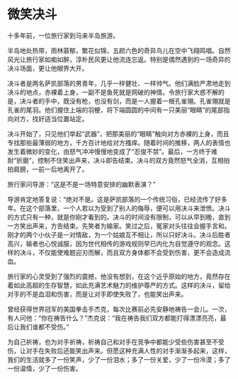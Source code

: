 # 微笑决斗

十多年前，一位旅行家到马来半岛旅游。 

半岛地处热带，雨林蓊郁，繁花似锦，五颜六色的奇异鸟儿在空中飞翔鸣唱。自然风光让旅行家如痴如醉，淳朴民风更让他流连忘返。特别是偶然遇到的一场奇异的决斗场面，更让他眼界大开。 

决斗者是两名萨凯部落的男青年，几乎一样健壮、一样帅气。他们满脸严肃地走到决斗的地点，赤裸着上身，一副不是鱼死就是网破的神情。令旅行家大惑不解的是，决斗者的手中，既没有枪，也没有剑，而是一人握着一根孔雀翎。孔雀翎就是孔雀的尾羽。他们握住上端的羽梗，将下端圆圆的中间有一只美丽“眼睛”的尾部指向对方，找好适当位置站定。 

决斗开始了，只见他们举起“武器”，把那美丽的“眼睛”触向对方赤裸的上身，而且专找那些最薄弱的地方，千方百计地给对方搔痒。随着时间的推移，两人的表情也发生着微妙的变化，由怒气冲冲慢慢地变成了“忍俊不禁”。最后，一方终于难耐“折磨”，控制不住笑出声来，决斗即告结束。决斗的双方竟然怒气全消，互相拍拍肩膀，一前一后地离开了。 

旅行家问导游：“这是不是一场特意安排的幽默表演？” 

导游肯定地答复说：“绝对不是。这是萨凯部落的一个传统习俗，已经流传了好多年。在这个部落里，一个人若以为受到了别人的侮辱，便可以用决斗来泄愤。决斗的方式只有一种，就是你刚才看到的。决斗的时间没有限制，可以从早到晚，直到一方笑出声来，方告结束。先笑者为输家。笑过之后，冤家对头往往会握手言和。刚才的两个小伙子是一对情敌，为一个姑娘互不相让，所以只好决斗。决斗后胜者高兴，输者也心悦诚服，因为世代相传的游戏规则早已内化为自觉遵守的观念。这样的决斗，不仅能使难题迎刃而解，而且双方身体都不会受到伤害，更不会造成流血。 

旅行家的心灵受到了强烈的震撼，他没有想到，在这个近乎原始的地方，竟然存在着如此高超的生存智慧，如此充满艺术魅力的维护尊严的方式。这样的决斗，留给对手的不是血泪和伤害，而是让对手即使失败了，也能笑出声来。 

曾经获得世界冠军的美国拳击手杰克，每次比赛前必先安静地祷告一会儿。一次，有人问他：“你在祷告什么？”杰克说：“我在祷告我们双方都能打得漂漂亮亮，最后让我们谁都不受伤。” 

为自己祈祷，也为对手祈祷，祈祷自己和对手在竞争中都能少受些伤害甚至不受伤，让对手在失败后还能笑出声来。但愿这种充满人性的对手渐渐多起来，这样，我们的生活就多了一份笑声，少了一份泪水；多了一份关爱，少了一份冷漠；多了一份温情，少了一份伤害。